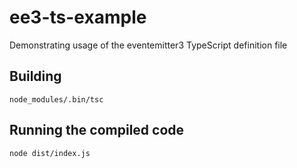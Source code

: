 # ee3-ts-example
Demonstrating usage of the eventemitter3 TypeScript definition file

## Building

`node_modules/.bin/tsc`

## Running the compiled code

`node dist/index.js`
